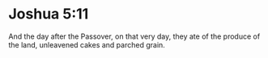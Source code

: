 # Joshua 5:11

And the day after the Passover, on that very day, they ate of the produce of the land, unleavened cakes and parched grain.
